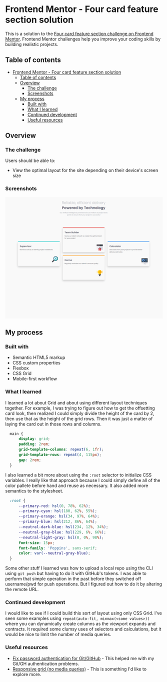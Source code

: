 # Frontend Mentor - Four card feature section solution

This is a solution to the [Four card feature section challenge on Frontend Mentor](https://www.frontendmentor.io/challenges/four-card-feature-section-weK1eFYK). Frontend Mentor challenges help you improve your coding skills by building realistic projects. 

## Table of contents

- [Frontend Mentor - Four card feature section solution](#frontend-mentor---four-card-feature-section-solution)
  - [Table of contents](#table-of-contents)
  - [Overview](#overview)
    - [The challenge](#the-challenge)
    - [Screenshots](#screenshots)
  - [My process](#my-process)
    - [Built with](#built-with)
    - [What I learned](#what-i-learned)
    - [Continued development](#continued-development)
    - [Useful resources](#useful-resources)

## Overview

### The challenge

Users should be able to:

- View the optimal layout for the site depending on their device's screen size

### Screenshots

![Gif of responsive design](./four-cards-responsive.gif)

## My process

### Built with

- Semantic HTML5 markup
- CSS custom properties
- Flexbox
- CSS Grid
- Mobile-first workflow

### What I learned

I learned a lot about Grid and about using different layout techniques together.
For example, I was trying to figure out how to get the offsetting card look, 
then realized I could simply divide the height of the card by 2, then use that
as the height of the grid rows. Then it was just a matter of laying the card
out in those rows and columns.

```css
  main {
      display: grid;
      padding: 2rem;
      grid-template-columns: repeat(6, 1fr);
      grid-template-rows: repeat(4, 115px);
      gap: 2rem;
  }
```

I also learned a bit more about using the `:root` selector to initialize CSS
variables. I really like that approach because I could simply define all of the
color pallete before hand and reuse as necessary. It also added more semantics
to the stylesheet. 

```css
  :root {
      --primary-red: hsl(0, 78%, 62%);
      --primary-cyan: hsl(180, 62%, 55%);
      --primary-orange: hsl(34, 97%, 64%);
      --primary-blue: hsl(212, 86%, 64%);
      --neutral-dark-blue: hsl(234, 12%, 34%);
      --neutral-gray-blue: hsl(229, 6%, 66%);
      --neutral-light-gray: hsl(0, 0%, 98%);
      font-size: 15px;
      font-family: 'Poppins', sans-serif;
      color: var(--neutral-gray-blue);
  }
```
Some other stuff I learned was how to upload a local repo using the CLI using
`git push` but having to do it with GitHub's tokens. I was able to perform
that simple operation in the past before they switched off username/pwd for
push operations. But I figured out how to do it by altering the remote URL.

### Continued development

I would like to see if I could build this sort of layout using only CSS Grid. I've
seen some examples using `repeat(auto-fit, minmax(<some values>))` where you can
dynamically create columns as the viewport expands and contracts. It required some
clumsy uses of selectors and calculations, but it would be nice to limit the 
number of media queries.

### Useful resources

- [Fix password authentication for Git/GitHub](https://levelup.gitconnected.com/fix-password-authentication-github-3395e579ce74) - This helped me with my Git/GH
authentication problems.
- [Responsive grid (no media queries)](https://css-tricks.com/responsive-grid-magazine-layout-in-just-20-lines-of-css/) - This is something I'd
like to explore more.
